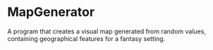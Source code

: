 # MapGenerator
A program that creates a visual map generated from random values, containing geographical features for a fantasy setting.

